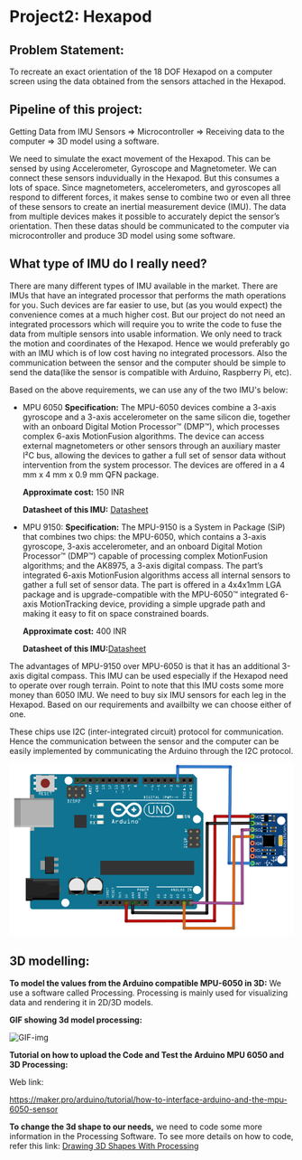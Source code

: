 # Project2: Hexapod
## Problem Statement:
To recreate an exact orientation of the 18 DOF Hexapod on a computer screen using the data obtained from the sensors attached in the Hexapod.

## Pipeline of this project:

Getting Data from IMU Sensors => Microcontroller => Receiving data to the computer => 3D model using a software.

We need to simulate the exact movement of the Hexapod. This can be sensed by using Accelerometer, Gyroscope and Magnetometer. We can connect these sensors induvidually in the Hexapod. But this consumes a lots of space. Since magnetometers, accelerometers, and gyroscopes all respond to different forces, it makes sense to combine two or even all three of these sensors to create an inertial measurement device (IMU). The data from multiple devices makes it possible to accurately depict the sensor’s orientation. Then these datas should be communicated to the computer via microcontroller and produce 3D model using some software.

## What type of IMU do I really need?

There are many different types of IMU available in the market. There are IMUs that have an integrated processor that performs the math operations for you. Such devices are far easier to use, but (as you would expect) the convenience comes at a much higher cost. But our project do not need an integrated processors which will require you to write the code to fuse the data from multiple sensors into usable information. We only need to track the motion and coordinates of the Hexapod. Hence we would preferably go with an IMU which is of low cost having no integrated processors. Also the communication between the sensor and the computer should be simple to send the data(like the sensor is compatible with Arduino, Raspberry Pi, etc).

Based on the above requirements, we can use any of the two IMU's below:

- MPU 6050
__Specification:__
The MPU-6050 devices combine a 3-axis gyroscope and a 3-axis accelerometer on the same silicon die, together with an onboard Digital Motion Processor™ (DMP™), which processes complex 6-axis MotionFusion algorithms. The device can access external magnetometers or other sensors through an auxiliary master I²C bus, allowing the devices to gather a full set of sensor data without intervention from the system processor. The devices are offered in a 4 mm x 4 mm x 0.9 mm QFN package.


   __Approximate cost:__ 150 INR


   __Datasheet of this IMU:__ [Datasheet](https://invensense.tdk.com/wp-content/uploads/2015/02/MPU-6000-Datasheet1.pdf)
        


- MPU 9150:
__Specification:__
The MPU-9150 is a System in Package (SiP) that combines two chips: the MPU-6050, which contains a 3-axis gyroscope, 3-axis accelerometer, and an onboard Digital Motion Processor™ (DMP™) capable of processing complex MotionFusion algorithms; and the AK8975, a 3-axis digital compass. The part’s integrated 6-axis MotionFusion algorithms access all internal sensors to gather a full set of sensor data. The part is offered in a 4x4x1mm LGA package and is upgrade-compatible with the MPU-6050™ integrated 6-axis MotionTracking device, providing a simple upgrade path and making it easy to fit on space constrained boards.

   __Approximate cost:__ 400 INR


   __Datasheet of this IMU:__[Datasheet](https://invensense.tdk.com/wp-content/uploads/2015/02/MPU-9150-Datasheet.pdf
)



The advantages of MPU-9150 over MPU-6050 is that it has an additional 3-axis digital compass. This IMU can be used especially if the Hexapod need to operate over rough terrain. Point to note that this IMU costs some more money than 6050 IMU.
We need to buy six IMU sensors for each leg in the Hexapod. Based on our requirements and availbilty we can choose either of one.

 These chips use I2C (inter-integrated circuit) protocol for communication. Hence the communication between the sensor and the computer can be easily implemented by communicating the Arduino through the I2C protocol.

![Arduino MPU 6050 connections](https://github.com/BalaDhinesh/ElectronicsClub-MiniTask3/blob/master/Project2/Arduino%20MPU6050%20connections.png)


## 3D modelling:

__To model the values from the Arduino compatible MPU-6050 in 3D:__
We use a software called Processing. Processing is mainly used for visualizing data and rendering it in 2D/3D models.


__GIF showing 3d model processing:__


![GIF-img](https://media.giphy.com/media/kbbeWC23w4sPW4oHrU/giphy.gif)



__Tutorial on how to upload the Code and Test the Arduino MPU 6050 and 3D Processing:__

Web link:

https://maker.pro/arduino/tutorial/how-to-interface-arduino-and-the-mpu-6050-sensor


__To change the 3d shape to our needs,__ we need to code some more information in the Processing Software. To see more details on how to code, refer this link:
[Drawing 3D Shapes With Processing](https://vormplus.be/full-articles/drawing-3d-shapes-with-processing)



